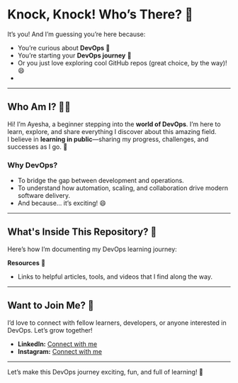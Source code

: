 # Knock, Knock! Who’s There? 👀 

It’s you! And I’m guessing you’re here because:  
- You’re curious about **DevOps** 🤔  
- You’re starting your **DevOps journey** 🚀  
- Or you just love exploring cool GitHub repos (great choice, by the way)! 😄
- 
---

## Who Am I? 👩‍💻  
Hi! I’m Ayesha, a beginner stepping into the **world of DevOps**. I’m here to learn, explore, and share everything I discover about this amazing field.  
I believe in **learning in public**—sharing my progress, challenges, and successes as I go. 🌱  

### Why DevOps?  
- To bridge the gap between development and operations.  
- To understand how automation, scaling, and collaboration drive modern software delivery.  
- And because… it’s exciting! 😄

---

## What's Inside This Repository? 📂  
Here’s how I’m documenting my DevOps learning journey:   

**Resources** 🔗  
   - Links to helpful articles, tools, and videos that I find along the way.  

---

## Want to Join Me? 🤝  
I’d love to connect with fellow learners, developers, or anyone interested in DevOps. Let’s grow together!  

- **LinkedIn:** [Connect with me](https://linkedin.com/in/yourprofile)  
- **Instagram:** [Connect with me](https://shorturl.at/XuKMc)  

---

Let’s make this DevOps journey exciting, fun, and full of learning! 🚀  
